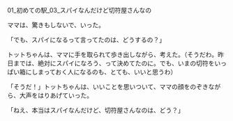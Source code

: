 01_初めての駅_03_スパイなんだけど切符屋さんなの

ママは、驚きもしないで、いった。

「でも、スパイになるって言ってたのは、どうするの？」

トットちゃんは、ママに手を取られて歩き出しながら、考えた。（そうだわ。昨日までは、絶対にスパイになろう、って決めてたのに。でも、いまの切符をいっぱい箱にしまっておく人になるのも、とても、いいと思うわ）

「そうだ！」トットちゃんは、いいことを思いついて、ママの顔をのぞきながら、大声をはりあげていった。

「ねえ、本当はスパイなんだけど、切符屋さんなのは、どう？」

